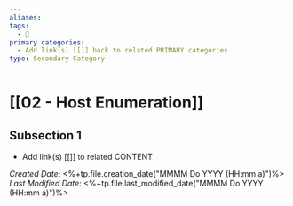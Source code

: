 ```yaml
---
aliases: 
tags:
  - 🥈
primary categories:
  - Add link(s) [[]] back to related PRIMARY categories
type: Secondary Category
---
```

# [[02 - Host Enumeration]]

## Subsection 1
* Add link(s) [[]] to related CONTENT

*Created Date*: <%+tp.file.creation_date("MMMM Do YYYY (HH:mm a)")%>
*Last Modified Date*: <%+tp.file.last_modified_date("MMMM Do YYYY (HH:mm a)")%>
